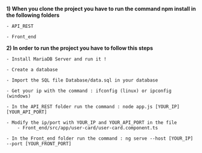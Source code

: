 
**1) When you clone the project you have to run the command npm install in the following folders**


	- API_REST
	
	- Front_end


**2) In order to run the project you have to follow this steps**

	- Install MariaDB Server and run it !
	
	- Create a database

	- Import the SQL file Database/data.sql in your database

	- Get your ip with the command : ifconfig (linux) or ipconfig (windows)

	- In the API_REST folder run the command : node app.js [YOUR_IP] [YOUR_API_PORT]
	
	- Modify the ip/port with YOUR_IP and YOUR_API_PORT in the file
		- Front_end/src/app/user-card/user-card.component.ts
		
	- In the Front_end folder run the command : ng serve --host [YOUR_IP] --port [YOUR_FRONT_PORT]

	 
